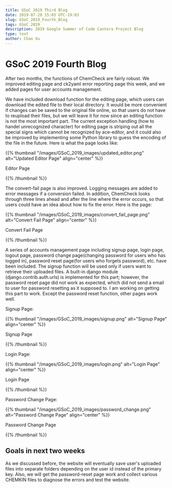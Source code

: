 ```yaml
---
title: GSoC 2019 Third Blog
date: 2019-07-20 15:03 UTC-19:03
slug: GSoC_2019_Fourth_Blog
tags: GSoC 2019
description: 2019 Google Summer of Code Cantera Project Blog
type: text
author: Chao Xu
---
```


# GSoC 2019 Fourth Blog

After two months, the functions of ChemCheck are fairly robust. We improved editing page and ck2yaml error reporting page this week, and we
added pages for user accounts management.

<!-- TEASER_END -->

We have included download function for the editing page, which users can download the edited file to their local directory. It would be more convenient
if changes can be saved to the original file online, so that users do not have to reupload their files, but we will leave it for now since an
editing function is not the most important part. The current exception handling (how to handel unrecognized character) for editing page is striping out all the special signs which cannot
be recognized by ace-editor, and it could also be improved by implementing some Python library to guess the encoding of the file in the future. 
Here is what the page looks like:

{{% thumbnail "/images/GSoC_2019_images/updated_editor.png" alt="Updated Editor Page" align="center" %}}

<p class="text-center">Editor Page</p>

{{% /thumbnail %}}

The convert-fail page is also improved. Logging messages are added to error messages if a conversion failed. In addition, ChemCheck looks through
three lines ahead and after the line where the error occurs, so that users could have an idea about how to fix the error. Here is the page:

{{% thumbnail "/images/GSoC_2019_images/convert_fail_page.png" alt="Convert Fail Page" align="center" %}}

<p class="text-center">Convert Fail Page</p>

{{% /thumbnail %}}

A series of accounts management page including signup page, login page, logout page, password change page(changing password for users who has logged in), password reset page(for users who forgets password), 
etc. have been included. The signup function will be used only if users want to retrieve their uploaded files. A built-in django module (django.contrib.auth.urls) is implemented for this part; however, the password reset page did not work as expected, which did not send a email to user for password resetting as it supposed to.
I am working on getting this part to work. Except the password reset function, other pages work well.

Signup Page:

{{% thumbnail "/images/GSoC_2019_images/signup.png" alt="Signup Page" align="center" %}}

<p class="text-center">Signup Page</p>

{{% /thumbnail %}}

Login Page:

{{% thumbnail "/images/GSoC_2019_images/login.png" alt="Login Page" align="center" %}}

<p class="text-center">Login Page</p>

{{% /thumbnail %}}

Password Change Page:

{{% thumbnail "/images/GSoC_2019_images/password_change.png" alt="Password Change Page" align="center" %}}

<p class="text-center">Password Change Page</p>

{{% /thumbnail %}}

## Goals in next two weeks

As we discussed before, the website will eventually save user's uploaded files into separate folders depending on
the user id instead of the primary key. Also, we will get the password-reset page work and collect various CHEMKIN files to
diagnose the errors and test the website.
